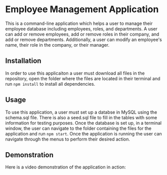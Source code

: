 # Employee Management Application

This is a command-line application which helps a user to manage their employee database including employees, roles, and departments. A user can add or remove employees, add or remove roles in their company, and add or remove departments. Additionally, a user can modify an employee's name, their role in the company, or their manager.

## Installation

In order to use this applicaiton a user must download all files in the repository, open the folder where the files are located in their terminal and run ``npm install`` to install all dependencies.

## Usage

To use this application, a user must set up a databse in MySQL using the schema.sql file. There is also a seed.sql file to fill in the tables with some information for testing purposes. Once the database is set up, in a terminal window, the user can navigate to the folder containing the files for the application and run ``npm start``. Once the application is running the user can navigate through the menus to perform their desired action.

## Demonstration

Here is a video demonstration of the application in action:

